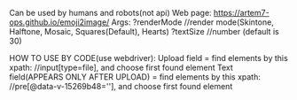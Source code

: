 Can be used by humans and robots(not api)
Web page: https://artem7-ops.github.io/emoji2image/
Args:
?renderMode //render mode(Skintone, Halftone, Mosaic, Squares(Default), Hearts)
?textSize //number (default is 30)

HOW TO USE BY CODE(use webdriver):
Upload field = find elements by this xpath: //input[type=file], and choose first found element
Text field(APPEARS ONLY AFTER UPLOAD) = find elements by this xpath: //pre[@data-v-15269b48=''], and choose first found element

